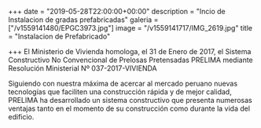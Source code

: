 +++
date = "2019-05-28T22:00:00+00:00"
description = "Incio de Instalacion de gradas prefabricadas"
galeria = ["/v1559141480/EPGC3973.jpg"]
image = "/v1559141717/IMG_2619.jpg"
title = "Instalacion de Prefabricado"

+++
El Ministerio de Vivienda homologa, el 31 de Enero de 2017, el Sistema Constructivo No Convencional de Prelosas Pretensadas PRELIMA mediante Resolución Ministerial Nº 037-2017-VIVIENDA

Siguiendo con nuestra máxima de acercar al mercado peruano nuevas tecnologías que faciliten una construcción rápida y de mejor calidad, PRELIMA ha desarrollado un sistema constructivo que presenta numerosas ventajas tanto en el momento de su construcción como durante la vida del edificio.